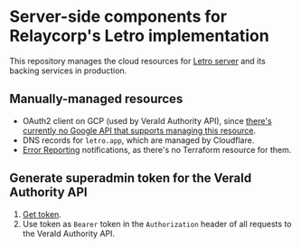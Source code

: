 # Server-side components for Relaycorp's Letro implementation

This repository manages the cloud resources for [Letro server](https://docs.relaycorp.tech/letro-server/) and its backing services in production.

## Manually-managed resources

- OAuth2 client on GCP (used by VeraId Authority API), since [there's currently no Google API that supports managing this resource](https://issuetracker.google.com/issues/116182848).
- DNS records for `letro.app`, which are managed by Cloudflare.
- [Error Reporting](https://cloud.google.com/error-reporting) notifications, as there's no Terraform resource for them.

## Generate superadmin token for the VeraId Authority API

1. [Get token](https://accounts.google.com/o/oauth2/v2/auth?client_id=1053273447752-rtiji7vtdj0b2rd6lpu3dhmglp27qbjf.apps.googleusercontent.com&redirect_uri=https://jwt.io&response_type=id_token&scope=https://www.googleapis.com/auth/userinfo.profile%20https://www.googleapis.com/auth/userinfo.email&nonce=RANDOM_STRING).
2. Use token as `Bearer` token in the `Authorization` header of all requests to the VeraId Authority API.
